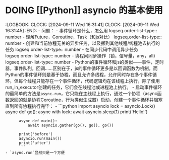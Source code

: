 # DOING [[Python]] asyncio 的基本使用
:LOGBOOK:
CLOCK: [2024-09-11 Wed 16:31:41]
CLOCK: [2024-09-11 Wed 16:31:45]
:END:
	- 问题：
		- 事件循环是什么，怎么用
		  logseq.order-list-type:: number
		- 理解Future，Coroutine，Task（和js对比）
		  logseq.order-list-type:: number
		- 创建和当前协程无关的异步任务，以及挪到其他线程/线程池去执行的任务
		  logseq.order-list-type:: number
		- 在同步代码中调用异步任务
		  logseq.order-list-type:: number
		- 协程间同步操作（锁，信号量，any，all）
		  logseq.order-list-type:: number
	- Python的事件循环和js的类似——事件，定时器，事件队列，回调……区别在于，js的事件循环更多是以回调函数为机制，而Python的事件循环则是基于协程，而且允许多线程，允许同时存在多个事件循环，但每个线程只能存在一个事件循环，代码逻辑均在该线程上执行，除了使用run_in_executor创建的任务，它们会在线程池或进程池上执行。
	- 启动事件循环的最简单的方法是`async.run`，它只能在主线程上执行，通过一个协程（async函数返回的就是协程Coroutine，行为类似生成器）启动，创建一个事件循环并阻塞直到所有协程执行完毕：
		- ```python
		  import asyncio
		  lock = asyncio.Lock()
		  async def go():
		      async with lock:
		          await asyncio.sleep(1)
		          print('Hello!') 
		      
		  async def main():
		      await asyncio.gather(go(), go(), go())
		  
		  print('before')
		  asyncio.run(main())
		  print('after')
		  ```
	- `async.run`显然只是一个方便